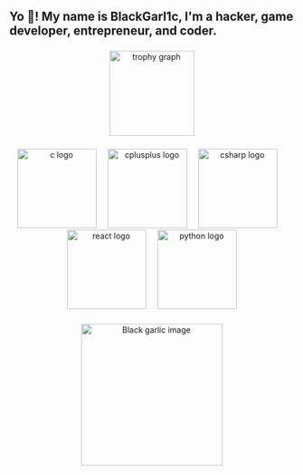

<h2 align="left">Yo 👋! My name is BlackGarl1c, I'm a hacker, game developer, entrepreneur, and coder.</h2>

###

<div align="center">
  <img src="https://github-profile-trophy.vercel.app?username=BlackGarl1c&theme=gruvbox&no-bg=false&no-frame=false&column=8&row=2" height="150" alt="trophy graph"  />
</div>

###

<div align="center">
  <img src="https://cdn.jsdelivr.net/gh/devicons/devicon/icons/c/c-original.svg" height="140" alt="c logo"  />
  <img width="12" />
  <img src="https://cdn.jsdelivr.net/gh/devicons/devicon/icons/cplusplus/cplusplus-original.svg" height="140" alt="cplusplus logo"  />
  <img width="12" />
  <img src="https://cdn.jsdelivr.net/gh/devicons/devicon/icons/csharp/csharp-original.svg" height="140" alt="csharp logo"  />
  <img width="12" />
  <img src="https://cdn.jsdelivr.net/gh/devicons/devicon/icons/react/react-original.svg" height="140" alt="react logo"  />
  <img width="12" />
  <img src="https://cdn.jsdelivr.net/gh/devicons/devicon/icons/python/python-original.svg" height="140" alt="python logo"  />
</div>

###

<div align="center">
  <img height="250" src="https://www.letuverie.com/wp-content/uploads/2019/12/DET-ail-noir-1024x680.png" alt="Black garlic image" />
</div>

###
